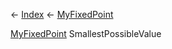 ← [Index](Api-Index) ← [MyFixedPoint](VRage.MyFixedPoint)

[MyFixedPoint](VRage.MyFixedPoint) SmallestPossibleValue

